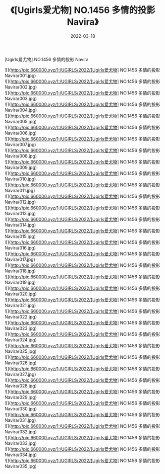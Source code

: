﻿---
layout: post
title:  《[Ugirls爱尤物] NO.1456 多情的投影 Navira》
date:   2022-03-18
img: http://pic.660000.xyz/1:/UGIRLS/2022/[Ugirls爱尤物] NO.1456 多情的投影 Navira/000.jpg
categories: [美女, 清纯, 唯美]
---

[Ugirls爱尤物] NO.1456 多情的投影 Navira

 ![](http://pic.660000.xyz/1:/UGIRLS/2022/[Ugirls爱尤物] NO.1456 多情的投影 Navira/001.jpg) <br>![](http://pic.660000.xyz/1:/UGIRLS/2022/[Ugirls爱尤物] NO.1456 多情的投影 Navira/002.jpg) <br>![](http://pic.660000.xyz/1:/UGIRLS/2022/[Ugirls爱尤物] NO.1456 多情的投影 Navira/003.jpg) <br>![](http://pic.660000.xyz/1:/UGIRLS/2022/[Ugirls爱尤物] NO.1456 多情的投影 Navira/004.jpg) <br>![](http://pic.660000.xyz/1:/UGIRLS/2022/[Ugirls爱尤物] NO.1456 多情的投影 Navira/005.jpg) <br>![](http://pic.660000.xyz/1:/UGIRLS/2022/[Ugirls爱尤物] NO.1456 多情的投影 Navira/006.jpg) <br>![](http://pic.660000.xyz/1:/UGIRLS/2022/[Ugirls爱尤物] NO.1456 多情的投影 Navira/007.jpg) <br>![](http://pic.660000.xyz/1:/UGIRLS/2022/[Ugirls爱尤物] NO.1456 多情的投影 Navira/008.jpg) <br>![](http://pic.660000.xyz/1:/UGIRLS/2022/[Ugirls爱尤物] NO.1456 多情的投影 Navira/009.jpg) <br>![](http://pic.660000.xyz/1:/UGIRLS/2022/[Ugirls爱尤物] NO.1456 多情的投影 Navira/010.jpg) <br>![](http://pic.660000.xyz/1:/UGIRLS/2022/[Ugirls爱尤物] NO.1456 多情的投影 Navira/011.jpg) <br>![](http://pic.660000.xyz/1:/UGIRLS/2022/[Ugirls爱尤物] NO.1456 多情的投影 Navira/012.jpg) <br>![](http://pic.660000.xyz/1:/UGIRLS/2022/[Ugirls爱尤物] NO.1456 多情的投影 Navira/013.jpg) <br>![](http://pic.660000.xyz/1:/UGIRLS/2022/[Ugirls爱尤物] NO.1456 多情的投影 Navira/014.jpg) <br>![](http://pic.660000.xyz/1:/UGIRLS/2022/[Ugirls爱尤物] NO.1456 多情的投影 Navira/015.jpg) <br>![](http://pic.660000.xyz/1:/UGIRLS/2022/[Ugirls爱尤物] NO.1456 多情的投影 Navira/016.jpg) <br>![](http://pic.660000.xyz/1:/UGIRLS/2022/[Ugirls爱尤物] NO.1456 多情的投影 Navira/017.jpg) <br>![](http://pic.660000.xyz/1:/UGIRLS/2022/[Ugirls爱尤物] NO.1456 多情的投影 Navira/018.jpg) <br>![](http://pic.660000.xyz/1:/UGIRLS/2022/[Ugirls爱尤物] NO.1456 多情的投影 Navira/019.jpg) <br>![](http://pic.660000.xyz/1:/UGIRLS/2022/[Ugirls爱尤物] NO.1456 多情的投影 Navira/020.jpg) <br>![](http://pic.660000.xyz/1:/UGIRLS/2022/[Ugirls爱尤物] NO.1456 多情的投影 Navira/021.jpg) <br>![](http://pic.660000.xyz/1:/UGIRLS/2022/[Ugirls爱尤物] NO.1456 多情的投影 Navira/022.jpg) <br>![](http://pic.660000.xyz/1:/UGIRLS/2022/[Ugirls爱尤物] NO.1456 多情的投影 Navira/023.jpg) <br>![](http://pic.660000.xyz/1:/UGIRLS/2022/[Ugirls爱尤物] NO.1456 多情的投影 Navira/024.jpg) <br>![](http://pic.660000.xyz/1:/UGIRLS/2022/[Ugirls爱尤物] NO.1456 多情的投影 Navira/025.jpg) <br>![](http://pic.660000.xyz/1:/UGIRLS/2022/[Ugirls爱尤物] NO.1456 多情的投影 Navira/026.jpg) <br>![](http://pic.660000.xyz/1:/UGIRLS/2022/[Ugirls爱尤物] NO.1456 多情的投影 Navira/027.jpg) <br>![](http://pic.660000.xyz/1:/UGIRLS/2022/[Ugirls爱尤物] NO.1456 多情的投影 Navira/028.jpg) <br>![](http://pic.660000.xyz/1:/UGIRLS/2022/[Ugirls爱尤物] NO.1456 多情的投影 Navira/029.jpg) <br>![](http://pic.660000.xyz/1:/UGIRLS/2022/[Ugirls爱尤物] NO.1456 多情的投影 Navira/030.jpg) <br>![](http://pic.660000.xyz/1:/UGIRLS/2022/[Ugirls爱尤物] NO.1456 多情的投影 Navira/031.jpg) <br>![](http://pic.660000.xyz/1:/UGIRLS/2022/[Ugirls爱尤物] NO.1456 多情的投影 Navira/032.jpg) <br>![](http://pic.660000.xyz/1:/UGIRLS/2022/[Ugirls爱尤物] NO.1456 多情的投影 Navira/033.jpg) <br>![](http://pic.660000.xyz/1:/UGIRLS/2022/[Ugirls爱尤物] NO.1456 多情的投影 Navira/034.jpg) <br>![](http://pic.660000.xyz/1:/UGIRLS/2022/[Ugirls爱尤物] NO.1456 多情的投影 Navira/035.jpg) <br>